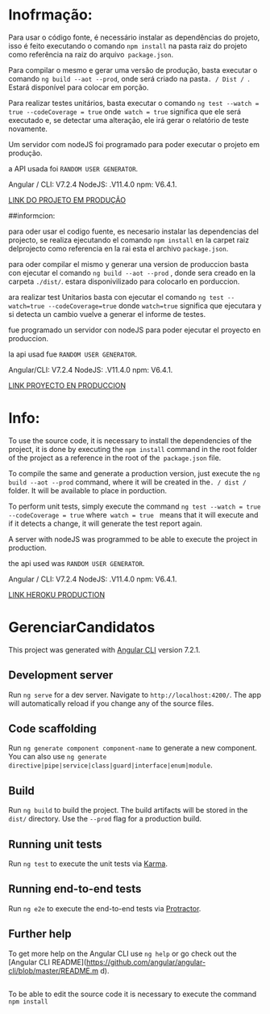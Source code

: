 
# Inofrmação:
Para usar o código fonte, é necessário instalar as dependências do projeto, isso é feito executando o comando `npm install` na pasta raiz do projeto como referência na raiz do arquivo` package.json`.

Para compilar o mesmo e gerar uma versão de produção, basta executar o comando `ng build --aot --prod`, onde será criado na pasta`. / Dist / `. Estará disponível para colocar em porção.

Para realizar testes unitários, basta executar o comando `ng test --watch = true --codeCoverage = true` onde` watch = true` significa que ele será executado e, se detectar uma alteração, ele irá gerar o relatório de teste novamente.

Um servidor com nodeJS foi programado para poder executar o projeto em produção.

a API usada foi `RANDOM USER GENERATOR`.

Angular / CLI: V7.2.4
NodeJS: .V11.4.0
npm: V6.4.1.

<a href=“http://exemplo.com/“>LINK DO PROJETO EM PRODUÇÂO</a>

##informcion: 

para oder usar el codigo fuente, es necesario instalar las dependencias  del projecto, se realiza ejecutando el comando `npm install` en la carpet raiz delprojecto como referencia en la rai esta el archivo `package.json`.

para oder compilar el mismo y generar una version de produccion basta con ejecutar el comando  `ng build --aot --prod` , donde sera creado en la carpeta `./dist/`. estara disponivilizado para colocarlo en porduccion.

ara realizar test Unitarios basta con ejecutar el comando `ng test --watch=true --codeCoverage=true` donde `watch=true`
 significa que ejecutara y si detecta un cambio vuelve a generar el informe de testes.

fue programado un servidor con nodeJS para poder ejecutar el proyecto en produccion.

la api usad fue `RANDOM USER GENERATOR`.

Angular/CLI: V7.2.4
NodeJS: .V11.4.0
npm: V6.4.1.

<a href=“http://exemplo.com/“>LINK PROYECTO EN PRODUCCION</a>


# Info:

To use the source code, it is necessary to install the dependencies of the project, it is done by executing the `npm install` command in the root folder of the project as a reference in the root of the` package.json` file.

To compile the same and generate a production version, just execute the `ng build --aot --prod` command, where it will be created in the`. / dist / `folder. It will be available to place in porduction.

To perform unit tests, simply execute the command `ng test --watch = true --codeCoverage = true` where` watch = true`
  means that it will execute and if it detects a change, it will generate the test report again.

A server with nodeJS was programmed to be able to execute the project in production.

the api used was `RANDOM USER GENERATOR`.

Angular / CLI: V7.2.4
NodeJS: .V11.4.0
npm: V6.4.1.

<a href=“http://exemplo.com/“>LINK HEROKU PRODUCTION</a>





# GerenciarCandidatos

This project was generated with [Angular CLI](https://github.com/angular/angular-cli) version 7.2.1.

## Development server

Run `ng serve` for a dev server. Navigate to `http://localhost:4200/`. The app will automatically reload if you change any of the source files.

## Code scaffolding

Run `ng generate component component-name` to generate a new component. You can also use `ng generate directive|pipe|service|class|guard|interface|enum|module`.

## Build

Run `ng build` to build the project. The build artifacts will be stored in the `dist/` directory. Use the `--prod` flag for a production build.

## Running unit tests

Run `ng test` to execute the unit tests via [Karma](https://karma-runner.github.io).

## Running end-to-end tests

Run `ng e2e` to execute the end-to-end tests via [Protractor](http://www.protractortest.org/).

## Further help

To get more help on the Angular CLI use `ng help` or go check out the [Angular CLI README](https://github.com/angular/angular-cli/blob/master/README.m d).

##

To be able to edit the source code it is necessary to execute the command `npm install`

